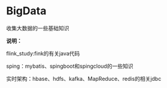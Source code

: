 # BigData
收集大数据的一些基础知识

**说明：**

flink_study:fink的有关java代码

sping：mybatis、spingboot和spingcloud的一些知识

实时架构：hbase、hdfs、kafka、MapReduce、redis的相关jdbc





